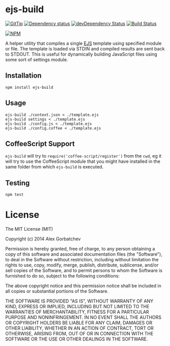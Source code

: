 # ejs-build

[![GitTip](http://img.shields.io/gittip/alexgorbatchev.svg)](https://www.gittip.com/alexgorbatchev/)
[![Dependency status](https://david-dm.org/alexgorbatchev/ejs-build.svg)](https://david-dm.org/alexgorbatchev/ejs-build)
[![devDependency Status](https://david-dm.org/alexgorbatchev/ejs-build/dev-status.svg)](https://david-dm.org/alexgorbatchev/ejs-build#info=devDependencies)
[![Build Status](https://secure.travis-ci.org/alexgorbatchev/ejs-build.svg?branch=master)](https://travis-ci.org/alexgorbatchev/ejs-build)

[![NPM](https://nodei.co/npm/ejs-build.svg)](https://npmjs.org/package/ejs-build)

A helper utility that compiles a single [EJS](https://github.com/visionmedia/ejs) template using specified module or file. The template is loaded via STDIN and compiled results are sent back to STDOUT. This is useful for dynamically building JavaScript files using some sort of settings module.

## Installation

    npm install ejs-build

## Usage

    ejs-build ./context.json < ./template.ejs
    ejs-build settings < ./template.ejs
    ejs-build ./config.js < ./template.ejs
    ejs-build ./config.coffee < ./template.ejs

## CoffeeScript Support

`ejs-build` will try to `require('coffee-script/register')` from the `cwd`, eg it will try to use the CoffeeScript module that you might have installed in the same folder from which `ejs-build` is executed.

## Testing

    npm test

# License

The MIT License (MIT)

Copyright (c) 2014 Alex Gorbatchev

Permission is hereby granted, free of charge, to any person obtaining a copy
of this software and associated documentation files (the "Software"), to deal
in the Software without restriction, including without limitation the rights
to use, copy, modify, merge, publish, distribute, sublicense, and/or sell
copies of the Software, and to permit persons to whom the Software is
furnished to do so, subject to the following conditions:

The above copyright notice and this permission notice shall be included in
all copies or substantial portions of the Software.

THE SOFTWARE IS PROVIDED "AS IS", WITHOUT WARRANTY OF ANY KIND, EXPRESS OR
IMPLIED, INCLUDING BUT NOT LIMITED TO THE WARRANTIES OF MERCHANTABILITY,
FITNESS FOR A PARTICULAR PURPOSE AND NONINFRINGEMENT. IN NO EVENT SHALL THE
AUTHORS OR COPYRIGHT HOLDERS BE LIABLE FOR ANY CLAIM, DAMAGES OR OTHER
LIABILITY, WHETHER IN AN ACTION OF CONTRACT, TORT OR OTHERWISE, ARISING FROM,
OUT OF OR IN CONNECTION WITH THE SOFTWARE OR THE USE OR OTHER DEALINGS IN
THE SOFTWARE.
